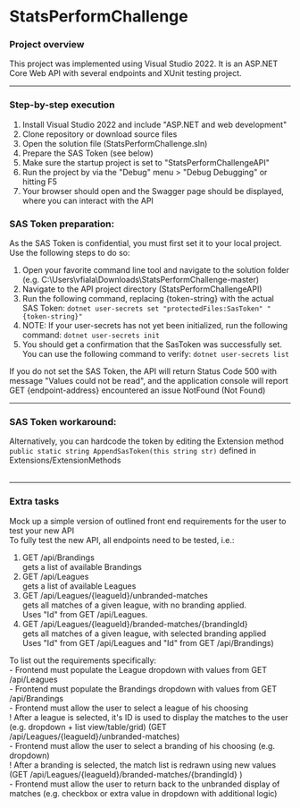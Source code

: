 # StatsPerformChallenge<br>
<h3>Project overview</h3>
This project was implemented using Visual Studio 2022.
It is an ASP.NET Core Web API with several endpoints and XUnit testing project.
<hr>
<h3>Step-by-step execution</h3>
<ol>
<li>Install Visual Studio 2022 and include "ASP.NET and web development"</li>
<li>Clone repository or download source files</li>
<li>Open the solution file (StatsPerformChallenge.sln)</li>
<li>Prepare the SAS Token (see below)</li>
<li>Make sure the startup project is set to "StatsPerformChallengeAPI"</li>
<li>Run the project by via the "Debug" menu > "Debug Debugging" or hitting F5</li>
<li>Your browser should open and the Swagger page should be displayed, where you can interact with the API</li>
</ol>
<h3>SAS Token preparation:</h3>
As the SAS Token is confidential, you must first set it to your local project.<br>
Use the following steps to do so:<br>
<ol>
<li>Open your favorite command line tool and navigate to the solution folder (e.g. C:\Users\vfiala\Downloads\StatsPerformChallenge-master)</li>
<li>Navigate to the API project directory (StatsPerformChallengeAPI)</li>
<li>Run the following command, replacing {token-string} with the actual SAS Token: <code>dotnet user-secrets set "protectedFiles:SasToken" "{token-string}"</code></li>
<li>NOTE: If your user-secrets has not yet been initialized, run the following command: <code>dotnet user-secrets init</code></li>
<li>You should get a confirmation that the SasToken was successfully set. You can use the following command to verify: <code>dotnet user-secrets list</code></li>
</ol>
If you do not set the SAS Token, the API will return Status Code 500 with message "Values could not be read", and the application console will report GET {endpoint-address} encountered an issue NotFound (Not Found)<br>
<hr>
<h3>SAS Token workaround:</h3>
Alternatively, you can hardcode the token by editing the Extension method <code>public static string AppendSasToken(this string str)</code> defined in Extensions/ExtensionMethods<br>
<br>


<hr>
<h3>Extra tasks</h3>
Mock up a simple version of outlined front end requirements for the user to test your new API<br>
To fully test the new API, all endpoints need to be tested, i.e.:<br>
<ol>
<li>GET /api/Brandings <br>gets a list of available Brandings</li>
<li>GET /api/Leagues <br>gets a list of available Leagues</li>
<li>GET /api/Leagues/{leagueId}/unbranded-matches<br>gets all matches of a given league, with no branding applied.<br>Uses "Id" from GET /api/Leagues.</li>
<li>GET /api/Leagues/{leagueId}/branded-matches/{brandingId} <br>gets all matches of a given league, with selected branding applied <br>Uses "Id" from GET /api/Leagues and "Id" from GET /api/Brandings)<br></li>
</ol>
To list out the requirements specifically:<br>
- Frontend must populate the League dropdown with values from GET /api/Leagues<br>
- Frontend must populate the Brandings dropdown with values from GET /api/Brandings<br>
- Frontend must allow the user to select a league of his choosing<br>! After a league is selected, it's ID is used to display the matches to the user (e.g. dropdown + list view/table/grid) (GET /api/Leagues/{leagueId}/unbranded-matches)<br>
- Frontend must allow the user to select a branding of his choosing (e.g. dropdown) <br>! After a branding is selected, the match list is redrawn using new values (GET /api/Leagues/{leagueId}/branded-matches/{brandingId} )<br>
- Frontend must allow the user to return back to the unbranded display of matches (e.g. checkbox or extra value in dropdown with additional logic)<br>
